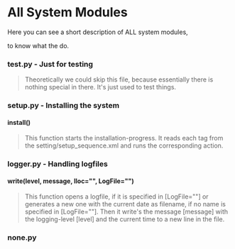 # All System Modules

Here you can see a short description of ALL system modules,

to know what the do.


### test.py - Just for testing

>   Theoretically we could skip this file, because essentially there is nothing special
>   in there. It's just used to test things.



### setup.py - Installing the system

#### install()

>   This function starts the installation-progress.
>   It reads each tag from the setting/setup_sequence.xml and
>   runs the corresponding action.



### logger.py - Handling logfiles

#### write(level, message, lloc="", LogFile="")

>   This function opens a logfile, if it is specified in [LogFile=""]
>   or generates a new one with the current date as filename,
>   if no name is specified in [LogFile=""].
>   Then it write's the message [message] with the
>   logging-level [level] and the current time to a new line in the file.



### none.py